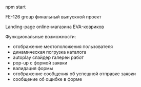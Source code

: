 npm start

FE-126 group финальный выпускной проект 

Landing-page online-магазина EVA-ковриков 

Функциональные возможности:
- отображение местоположения пользователя
- динамическая погрузка каталога
- аutoplay слайдер галереи работ 
- pop-up с формой заявки
- валидация формы
- отображение сообщения об успешной отправке заявки
- сообщение об ощибке в форме










